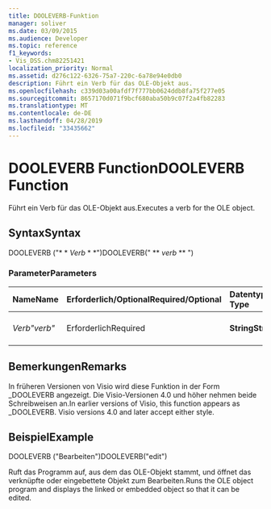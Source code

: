 ```yaml
---
title: DOOLEVERB-Funktion
manager: soliver
ms.date: 03/09/2015
ms.audience: Developer
ms.topic: reference
f1_keywords:
- Vis_DSS.chm82251421
localization_priority: Normal
ms.assetid: d276c122-6326-75a7-220c-6a78e94e0db0
description: Führt ein Verb für das OLE-Objekt aus.
ms.openlocfilehash: c339d03a00afdf7f777bb0624ddb8fa75f277e05
ms.sourcegitcommit: 8657170d071f9bcf680aba50b9c07f2a4fb82283
ms.translationtype: MT
ms.contentlocale: de-DE
ms.lasthandoff: 04/28/2019
ms.locfileid: "33435662"
---
```

# <a name="dooleverb-function"></a><span data-ttu-id="59d3f-103">DOOLEVERB Function</span><span class="sxs-lookup"><span data-stu-id="59d3f-103">DOOLEVERB Function</span></span>

<span data-ttu-id="59d3f-104">Führt ein Verb für das OLE-Objekt aus.</span><span class="sxs-lookup"><span data-stu-id="59d3f-104">Executes a verb for the OLE object.</span></span>
  
## <a name="syntax"></a><span data-ttu-id="59d3f-105">Syntax</span><span class="sxs-lookup"><span data-stu-id="59d3f-105">Syntax</span></span>

<span data-ttu-id="59d3f-106">DOOLEVERB ("\* \* *Verb* \* \*")</span><span class="sxs-lookup"><span data-stu-id="59d3f-106">DOOLEVERB(" \*\* *verb* \*\* ")</span></span> 
  
### <a name="parameters"></a><span data-ttu-id="59d3f-107">Parameter</span><span class="sxs-lookup"><span data-stu-id="59d3f-107">Parameters</span></span>

|<span data-ttu-id="59d3f-108">**Name**</span><span class="sxs-lookup"><span data-stu-id="59d3f-108">**Name**</span></span>|<span data-ttu-id="59d3f-109">**Erforderlich/Optional**</span><span class="sxs-lookup"><span data-stu-id="59d3f-109">**Required/Optional**</span></span>|<span data-ttu-id="59d3f-110">**Datentyp**</span><span class="sxs-lookup"><span data-stu-id="59d3f-110">**Data Type**</span></span>|<span data-ttu-id="59d3f-111">**Beschreibung**</span><span class="sxs-lookup"><span data-stu-id="59d3f-111">**Description**</span></span>|
|:-----|:-----|:-----|:-----|
| <span data-ttu-id="59d3f-112">_Verb_</span><span class="sxs-lookup"><span data-stu-id="59d3f-112">_"verb"_</span></span> <br/> |<span data-ttu-id="59d3f-113">Erforderlich</span><span class="sxs-lookup"><span data-stu-id="59d3f-113">Required</span></span>  <br/> |<span data-ttu-id="59d3f-114">**String**</span><span class="sxs-lookup"><span data-stu-id="59d3f-114">**String**</span></span> <br/> |<span data-ttu-id="59d3f-115">Die auszuführende Aktion.</span><span class="sxs-lookup"><span data-stu-id="59d3f-115">The verb to execute.</span></span>  <br/> |
   
## <a name="remarks"></a><span data-ttu-id="59d3f-116">Bemerkungen</span><span class="sxs-lookup"><span data-stu-id="59d3f-116">Remarks</span></span>

<span data-ttu-id="59d3f-p101">In früheren Versionen von Visio wird diese Funktion in der Form _DOOLEVERB angezeigt. Die Visio-Versionen 4.0 und höher nehmen beide Schreibweisen an.</span><span class="sxs-lookup"><span data-stu-id="59d3f-p101">In earlier versions of Visio, this function appears as _DOOLEVERB. Visio versions 4.0 and later accept either style.</span></span> 
  
## <a name="example"></a><span data-ttu-id="59d3f-119">Beispiel</span><span class="sxs-lookup"><span data-stu-id="59d3f-119">Example</span></span>

<span data-ttu-id="59d3f-120">DOOLEVERB ("Bearbeiten")</span><span class="sxs-lookup"><span data-stu-id="59d3f-120">DOOLEVERB("edit")</span></span>
  
<span data-ttu-id="59d3f-121">Ruft das Programm auf, aus dem das OLE-Objekt stammt, und öffnet das verknüpfte oder eingebettete Objekt zum Bearbeiten.</span><span class="sxs-lookup"><span data-stu-id="59d3f-121">Runs the OLE object program and displays the linked or embedded object so that it can be edited.</span></span>
  

